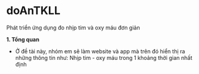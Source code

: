 # doAnTKLL
Phát triển ứng dụng đo nhịp tim và oxy máu đơn giản

**1. Tổng quan**
  - Ở đề tài này, nhóm em sẽ làm website và app mà trên đó hiển thị ra những thông tin như: Nhịp tim - oxy máu trong 1 khoảng thời gian nhất định
